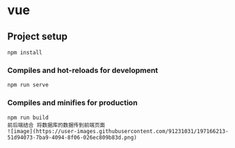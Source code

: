 # vue

## Project setup
```
npm install
```

### Compiles and hot-reloads for development
```
npm run serve
```

### Compiles and minifies for production
```
npm run build
前后端结合 将数据库的数据传到前端页面
![image](https://user-images.githubusercontent.com/91231031/197166213-51d94073-7ba9-4094-8f06-026ec809b83d.png)

